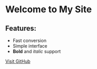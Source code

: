 # Welcome to My Site

## Features:
- Fast conversion
- Simple interface
- **Bold** and *italic* support

[Visit GitHub](https://github.com)